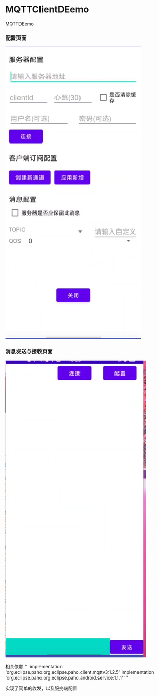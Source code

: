 # MQTTClientDEemo
MQTTDEemo
### 配置页面
![1635994349090.png](https://github.com/Daimhim/MQTTClientDEemo/blob/master/%E5%B1%8F%E5%B9%95%E6%88%AA%E5%9B%BE_20221115_182443.png)

### 消息发送与接收页面
![1635994349090.png](https://github.com/Daimhim/MQTTClientDEemo/blob/master/%E5%B1%8F%E5%B9%95%E6%88%AA%E5%9B%BE_20221115_182514.png)

相关依赖
'''
implementation 'org.eclipse.paho:org.eclipse.paho.client.mqttv3:1.2.5'
implementation 'org.eclipse.paho:org.eclipse.paho.android.service:1.1.1'
'''

实现了简单的收发，以及服务端配置
